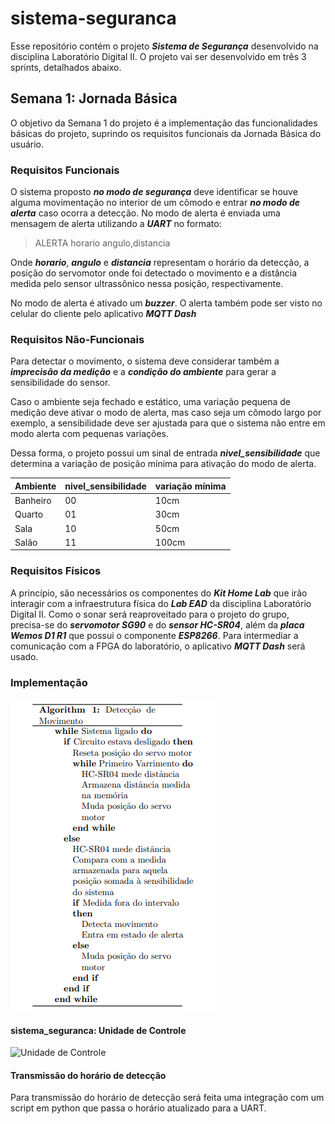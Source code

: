 # sistema-seguranca

Esse repositório contém o projeto ***Sistema de Segurança*** desenvolvido na disciplina Laboratório Digital II. O projeto vai ser desenvolvido em três 3 sprints, detalhados abaixo.

## Semana 1: Jornada Básica

O objetivo da Semana 1 do projeto é a implementação das funcionalidades básicas do projeto, suprindo os requisitos funcionais da Jornada Básica do usuário.

### Requisitos Funcionais

O sistema proposto ***no modo de segurança*** deve identificar se houve alguma movimentação no interior de um cômodo e entrar ***no modo de alerta*** caso ocorra a detecção. No modo de alerta é enviada uma mensagem de alerta utilizando a ***UART*** no formato:

> ALERTA horario angulo,distancia

Onde ***horario***, ***angulo*** e ***distancia*** representam o horário da detecção, a posição do servomotor onde foi detectado o movimento e a distância medida pelo sensor ultrassônico nessa posição, respectivamente.

No modo de alerta é ativado um ***buzzer***. O alerta também pode ser visto no celular do cliente pelo aplicativo ***MQTT Dash***

### Requisitos Não-Funcionais

Para detectar o movimento, o sistema deve considerar também a ***imprecisão da medição*** e a ***condição do ambiente*** para gerar a sensibilidade do sensor. 

Caso o ambiente seja fechado e estático, uma variação pequena de medição deve ativar o modo de alerta, mas caso seja um cômodo largo por exemplo, a sensibilidade deve ser ajustada para que o sistema não entre em modo alerta com pequenas variações.

Dessa forma, o projeto possui um sinal de entrada ***nivel_sensibilidade*** que determina a variação de posição mínima para ativação do modo de alerta.

|  Ambiente   |   nivel_sensibilidade   | variação mínima |
| ----------- | ----------------------- | --------------- |
| Banheiro    |           00            |      10cm       |
| Quarto      |           01            |      30cm       |
| Sala        |           10            |      50cm       |
| Salão       |           11            |      100cm      |

### Requisitos Físicos

A princípio, são necessários os componentes do ***Kit Home Lab*** que irão interagir com a infraestrutura física do ***Lab EAD*** da disciplina Laboratório Digital II. Como o sonar será reaproveitado para o projeto do grupo, precisa-se do ***servomotor SG90*** e do ***sensor HC-SR04***, além da ***placa Wemos D1 R1*** que possui o componente ***ESP8266***. Para intermediar a comunicação com a FPGA do laboratório, o aplicativo ***MQTT Dash*** será usado.

### Implementação

![Pseudocódigo](algoritmo_semana1.png)

#### sistema_seguranca:  Unidade de Controle

![Unidade de Controle](diagrama_uc.drawio.png)

#### Transmissão do horário de detecção

Para transmissão do horário de detecção será feita uma integração com um script em python que passa o horário atualizado para a UART.